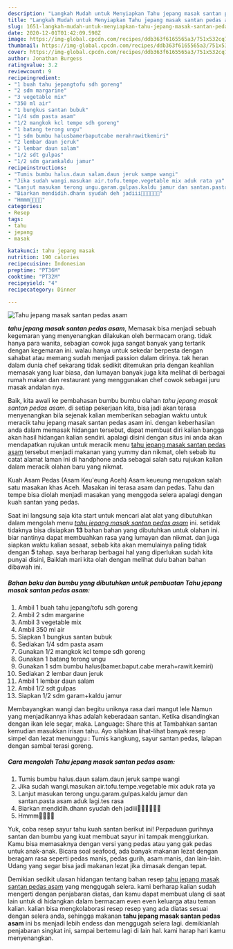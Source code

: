 ```yaml
---
description: "Langkah Mudah untuk Menyiapkan Tahu jepang masak santan pedas asam yang Menggugah Selera"
title: "Langkah Mudah untuk Menyiapkan Tahu jepang masak santan pedas asam yang Menggugah Selera"
slug: 1651-langkah-mudah-untuk-menyiapkan-tahu-jepang-masak-santan-pedas-asam-yang-menggugah-selera
date: 2020-12-01T01:42:09.598Z
image: https://img-global.cpcdn.com/recipes/ddb363f6165565a3/751x532cq70/tahu-jepang-masak-santan-pedas-asam-foto-resep-utama.jpg
thumbnail: https://img-global.cpcdn.com/recipes/ddb363f6165565a3/751x532cq70/tahu-jepang-masak-santan-pedas-asam-foto-resep-utama.jpg
cover: https://img-global.cpcdn.com/recipes/ddb363f6165565a3/751x532cq70/tahu-jepang-masak-santan-pedas-asam-foto-resep-utama.jpg
author: Jonathan Burgess
ratingvalue: 3.2
reviewcount: 9
recipeingredient:
- "1 buah tahu jepangtofu sdh goreng"
- "2 sdm margarine"
- "3 vegetable mix"
- "350 ml air"
- "1 bungkus santan bubuk"
- "1/4 sdm pasta asam"
- "1/2 mangkok kcl tempe sdh goreng"
- "1 batang terong ungu"
- "1 sdm bumbu halusbamerbaputcabe merahrawitkemiri"
- "2 lembar daun jeruk"
- "1 lembar daun salam"
- "1/2 sdt gulpas"
- "1/2 sdm garamkaldu jamur"
recipeinstructions:
- "Tumis bumbu halus.daun salam.daun jeruk sampe wangi"
- "Jika sudah wangi.masukan air.tofu.tempe.vegetable mix aduk rata ya"
- "Lanjut masukan terong ungu.garam.gulpas.kaldu jamur dan santan.pasta asam aduk lagi.tes rasa"
- "Biarkan mendidih.dhann syudah deh jadiii🤗🤗🤗🤗😁🤤"
- "Hmmm🤤🤤🤤🤤"
categories:
- Resep
tags:
- tahu
- jepang
- masak

katakunci: tahu jepang masak 
nutrition: 190 calories
recipecuisine: Indonesian
preptime: "PT36M"
cooktime: "PT32M"
recipeyield: "4"
recipecategory: Dinner

---
```



![Tahu jepang masak santan pedas asam](https://img-global.cpcdn.com/recipes/ddb363f6165565a3/751x532cq70/tahu-jepang-masak-santan-pedas-asam-foto-resep-utama.jpg)

<b><i>tahu jepang masak santan pedas asam</i></b>, Memasak bisa menjadi sebuah kegemaran yang menyenangkan dilakukan oleh bermacam orang. tidak hanya para wanita, sebagian cowok juga sangat banyak yang tertarik dengan kegemaran ini. walau hanya untuk sekedar berpesta dengan sahabat atau memang sudah menjadi passion dalam dirinya. tak heran dalam dunia chef sekarang tidak sedikit ditemukan pria dengan keahlian memasak yang luar biasa, dan lumayan banyak juga kita melihat di berbagai rumah makan dan restaurant yang menggunakan chef cowok sebagai juru masak andalan nya.

Baik, kita awali ke pembahasan bumbu bumbu olahan <i>tahu jepang masak santan pedas asam</i>. di setiap pekerjaan kita, bisa jadi akan terasa menyenangkan bila sejenak kalian memberikan sebagian waktu untuk meracik tahu jepang masak santan pedas asam ini. dengan keberhasilan anda dalam memasak hidangan tersebut, dapat membuat diri kalian bangga akan hasil hidangan kalian sendiri. apalagi disini dengan situs ini anda akan mendapatkan rujukan untuk meracik menu <u>tahu jepang masak santan pedas asam</u> tersebut menjadi makanan yang yummy dan nikmat, oleh sebab itu catat alamat laman ini di handphone anda sebagai salah satu rujukan kalian dalam meracik olahan baru yang nikmat.

Kuah Asam Pedas (Asam Keu&#39;eung Aceh) Asam keueung merupakan salah satu masakan khas Aceh. Masakan ini terasa asam dan pedas. Tahu dan tempe bisa diolah menjadi masakan yang menggoda selera apalagi dengan kuah santan yang pedas.


Saat ini langsung saja kita start untuk mencari alat alat yang dibutuhkan dalam mengolah menu <u><i>tahu jepang masak santan pedas asam</i></u> ini. setidak tidaknya bisa disiapkan <b>13</b> bahan bahan yang dibutuhkan untuk olahan ini. biar nantinya dapat membuahkan rasa yang lumayan dan nikmat. dan juga siapkan waktu kalian sesaat, sebab kita akan memulainya paling tidak dengan <b>5</b> tahap. saya berharap berbagai hal yang diperlukan sudah kita punyai disini, Baiklah mari kita olah dengan melihat dulu bahan bahan dibawah ini.

<!--inarticleads1-->

##### Bahan baku dan bumbu yang dibutuhkan untuk pembuatan Tahu jepang masak santan pedas asam:

1. Ambil 1 buah tahu jepang/tofu sdh goreng
1. Ambil 2 sdm margarine
1. Ambil 3 vegetable mix
1. Ambil 350 ml air
1. Siapkan 1 bungkus santan bubuk
1. Sediakan 1/4 sdm pasta asam
1. Gunakan 1/2 mangkok kcl tempe sdh goreng
1. Gunakan 1 batang terong ungu
1. Gunakan 1 sdm bumbu halus(bamer.baput.cabe merah+rawit.kemiri)
1. Sediakan 2 lembar daun jeruk
1. Ambil 1 lembar daun salam
1. Ambil 1/2 sdt gulpas
1. Siapkan 1/2 sdm garam+kaldu jamur


Membayangkan wangi dan begitu uniknya rasa dari mangut lele Namun yang menjadikannya khas adalah keberadaan santan. Ketika disandingkan dengan ikan lele segar, maka. Language: Share this at Tambahkan santan kemudian masukkan irisan tahu. Ayo silahkan lihat-lihat banyak resep simpel dan lezat menunggu : Tumis kangkung, sayur santan pedas, lalapan dengan sambal terasi goreng. 

<!--inarticleads2-->

##### Cara mengolah Tahu jepang masak santan pedas asam:

1. Tumis bumbu halus.daun salam.daun jeruk sampe wangi
1. Jika sudah wangi.masukan air.tofu.tempe.vegetable mix aduk rata ya
1. Lanjut masukan terong ungu.garam.gulpas.kaldu jamur dan santan.pasta asam aduk lagi.tes rasa
1. Biarkan mendidih.dhann syudah deh jadiii🤗🤗🤗🤗😁🤤
1. Hmmm🤤🤤🤤🤤


Yuk, coba resep sayur tahu kuah santan berikut ini! Perpaduan gurihnya santan dan bumbu yang kuat membuat sayur ini tampak menggiurkan. Kamu bisa memasaknya dengan versi yang pedas atau yang gak pedas untuk anak-anak. Bicara soal seafood, ada banyak makanan lezat dengan beragam rasa seperti pedas manis, pedas gurih, asam manis, dan lain-lain. Udang yang segar bisa jadi makanan lezat jika dimasak dengan tepat. 

Demikian sedikit ulasan hidangan tentang bahan resep <u>tahu jepang masak santan pedas asam</u> yang menggugah selera. kami berharap kalian sudah mengerti dengan penjabaran diatas, dan kamu dapat membuat ulang di saat lain untuk di hidangkan dalam bermacam even even keluarga atau teman kalian. kalian bisa mengkolaborasi resep resep yang ada diatas sesuai dengan selera anda, sehingga makanan <b>tahu jepang masak santan pedas asam</b> ini bs menjadi lebih endess dan menggugah selera lagi. demikianlah penjabaran singkat ini, sampai bertemu lagi di lain hal. kami harap hari kamu menyenangkan.
